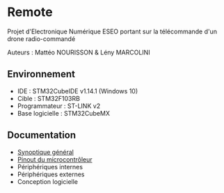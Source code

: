 # Remote
Projet d'Electronique Numérique ESEO portant sur la télécommande d'un drone radio-commandé

Auteurs : Mattéo NOURISSON & Lény MARCOLINI

## Environnement
* IDE : STM32CubeIDE v1.14.1 (Windows 10)
* Cible : STM32F103RB
* Programmateur : ST-LINK v2
* Base logicielle : STM32CubeMX

## Documentation
* [Synoptique général](docs/img/synoptique.PNG)
* [Pinout du microcontrôleur](docs/pinout.xlsx)
* Périphériques internes
* Périphériques externes
* Conception logicielle

